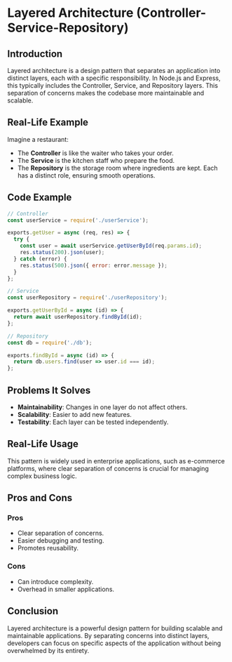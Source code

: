 # Layered Architecture (Controller-Service-Repository)

## Introduction
Layered architecture is a design pattern that separates an application into distinct layers, each with a specific responsibility. In Node.js and Express, this typically includes the Controller, Service, and Repository layers. This separation of concerns makes the codebase more maintainable and scalable.

## Real-Life Example
Imagine a restaurant:
- The **Controller** is like the waiter who takes your order.
- The **Service** is the kitchen staff who prepare the food.
- The **Repository** is the storage room where ingredients are kept.
Each has a distinct role, ensuring smooth operations.

## Code Example
```javascript
// Controller
const userService = require('./userService');

exports.getUser = async (req, res) => {
  try {
    const user = await userService.getUserById(req.params.id);
    res.status(200).json(user);
  } catch (error) {
    res.status(500).json({ error: error.message });
  }
};

// Service
const userRepository = require('./userRepository');

exports.getUserById = async (id) => {
  return await userRepository.findById(id);
};

// Repository
const db = require('./db');

exports.findById = async (id) => {
  return db.users.find(user => user.id === id);
};
```

## Problems It Solves
- **Maintainability**: Changes in one layer do not affect others.
- **Scalability**: Easier to add new features.
- **Testability**: Each layer can be tested independently.

## Real-Life Usage
This pattern is widely used in enterprise applications, such as e-commerce platforms, where clear separation of concerns is crucial for managing complex business logic.

## Pros and Cons
### Pros
- Clear separation of concerns.
- Easier debugging and testing.
- Promotes reusability.

### Cons
- Can introduce complexity.
- Overhead in smaller applications.

## Conclusion
Layered architecture is a powerful design pattern for building scalable and maintainable applications. By separating concerns into distinct layers, developers can focus on specific aspects of the application without being overwhelmed by its entirety.
